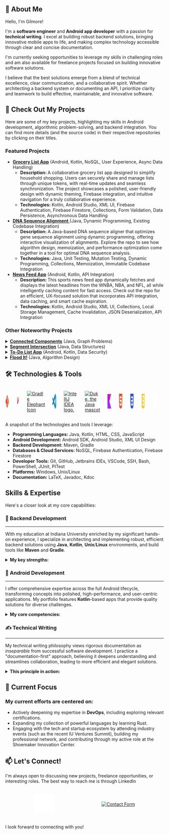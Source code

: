 ## 👋 About Me

Hello, I'm Gilmore! 

I'm a **software engineer** and **Android app developer** with a passion for **technical writing**. I excel at building robust backend solutions, bringing innovative mobile apps to life, and making complex technology accessible through clear and concise documentation.

I'm currently seeking opportunities to leverage my skills in challenging roles and am also available for freelance projects focused on building innovative software solutions.

I believe that the best solutions emerge from a blend of technical excellence, clear communication, and a collaborative spirit. Whether architecting a backend system or documenting an API, I prioritize clarity and teamwork to build effective, maintainable, and innovative software.

## 👀 Check Out My Projects

Here are some of my key projects, highlighting my skills in Android development, algorithmic problem-solving, and backend integration. You can find more details (and the source code) in their respective repositories by clicking on their titles.

### Featured Projects

<ul>
    <li>
        <a href="https://github.com/gilmore-ec/Grocery-List-App"><strong>Grocery List App</strong></a> (Android, Kotlin, NoSQL, User Experience, Async Data Handling)
        <ul>
            <li><strong>Description: </strong>A collaborative grocery list app designed to simplify household shopping. Users can securely share and manage lists through unique tokens, with real-time updates and seamless synchronization. The project showcases a polished, user-friendly design with dynamic theming, Firebase integration, and intuitive navigation for a truly collaborative experience.</li>
            <li><strong>Technologies: </strong>Kotlin, Android Studio, XML UI, Firebase Authentication, Firebase Firestore, Collections, Form Validation, Data Persistence, Asynchronous Data Handling</li>
        </ul>
    </li>
    <li>
        <a href="https://github.com/gilmore-ec/DNA-Sequence-Aligner"><strong>DNA Sequence Alignment</strong> </a> (Java, Dynamic Programming, Existing Codebase Integration)
        <ul>
            <li><strong>Description: </strong>A Java-based DNA sequence aligner that optimizes gene sequence alignment using dynamic programming, offering interactive visualization of alignments. Explore the repo to see how algorithm design, memoization, and performance optimization come together in a tool for optimal DNA sequence analysis.</li>
            <li><strong>Technologies: </strong>Java, Unit Testing, Mutation Testing, Dynamic Programming, Collections, Memoization, Immutable Codebase Integration</li>
        </ul>
    </li>
    <li>
        <a href="https://github.com/gilmore-ec/Newsfeed-App"><strong>News Feed App</strong></a> (Android, Kotlin, API Integration)
        <ul>
            <li><strong>Description: </strong>This sports news feed app dynamically fetches and displays the latest headlines from the WNBA, NBA, and NFL, all while intelligently caching content for fast access. Check out the repo for an efficient, UX-focused solution that incorporates API integration, data caching, and smart cache expiration.</li>
            <li><strong>Technologies: </strong>Kotlin, Android Studio, XML UI, Collections, Local Storage Management, Cache Invalidation, JSON Deserialization, API Integration</li>
        </ul>
    </li>
</ul>

### Other Noteworthy Projects

<details>
    <summary>
        <a href="https://github.com/gilmore-ec/Connected-Components"><strong>Connected Components</strong></a> (Java, Graph Problems)
    </summary>
    <ul>
        <li><strong>Description: </strong>A sophisticated algorithm that identifies and organizes connected components in an undirected graph using a depth-first search approach. This project showcases my ability to reverse-engineer a custom graph interface, integrate third-party code, and apply rigorous test-driven development practices to ensure accuracy and performance.</li>
        <li><strong>Technologies: </strong>Java, Depth-First Search Algorithm, Graph Data Structures, Unit Testing, Mutation Testing, IntelliJ IDEA, Collections, Immutable Codebase Integration</li>
    </ul>
</details>

<details>
    <summary>
        <a href="https://github.com/gilmore-ec/Segment-Intersection"><strong>Segment Intersection</strong></a> (Java, Data Structures)
    </summary>
    <ul>
        <li><strong>Description: </strong>A robust algorithm that detects intersecting line segments in O(n log n) time using a line-sweep method backed by an AVL tree in Java. This project highlights my ability to reverse-engineer complex code, implement efficient data structures, and integrate automated testing into a test-driven development workflow.</li>
        <li><strong>Technologies: </strong>Java, Graph Data Structure, JUnit, PITest, IntelliJ IDEA, Collections, Binary Search Tree Implementation, AVL Tree Implementation, Immutable Code Integration</li>
    </ul>
</details>

<details>
    <summary>
        <a href="https://github.com/gilmore-ec/To-Do-List-App"><strong>To-Do List App</strong></a> (Android, Kotlin, Data Security)
    </summary>
    <ul>
        <li><strong>Description: </strong>An intuitive Android to-do list that keeps your tasks safe in the cloud and always at hand. Dive into the repo to see how seamless navigation and thoughtful lifecycle management come together in a polished, user-focused experience.</li>
        <li><strong>Technologies: </strong>Kotlin, Android Studio, Collections, Firebase Security Rules, State Persistence, Input Validation, Activity Lifecycle Management</li>
    </ul>
</details>

<details>
    <summary>
        <a href="https://github.com/gilmore-ec/Flood-It"><strong>Flood It!</strong></a> (Java, Algorithm Design)
    </summary>
    <ul>
        <li><strong>Description: </strong>Flood It! brings a classic tile-coloring challenge to life with a custom flood-fill algorithm, where strategic moves change the game board's color landscape. Explore the repo to see how efficient graph traversal and recursive logic make this game both fast and fun while sticking to rigorous constraints and optimal performance.</li>
        <li><strong>Technologies: </strong>Java, Unit Testing, Maven, Mutation Testing, Graph Data Structure, Algorithm Analysis, Collections</li>
    </ul>
</details>

## 🛠️ Technologies & Tools

<div style="display: flex; justify-content: center; align-items: center; height: 100px; gap: 24px;">
    <a href="https://git-scm.com/"><img src="./assets/git-logomark-orange.png" alt="Orange Git Logomark" height="48"/></a>
    <a href="https://maven.apache.org/"><img src="./assets/Maven Logo.png" height="48" alt="Apache Maven Feathered V"/></a>
    <a href="https://gradle.org/"><img src="https://gradle.com/wp-content/themes/fuel/assets/img/branding/gradle-elephant-icon-gradient.svg" width="48" alt="Gradle Elephant Icon"/></a>
    <a href="https://code.visualstudio.com/"><img src="./assets/visual-studio-code-icons/vscode.svg" alt="Visual Studio Code" height="48"/></a>
    <a href="https://www.jetbrains.com/"><img src="https://resources.jetbrains.com/storage/products/company/brand/logos/IntelliJ_IDEA_icon.svg" alt="IntelliJ IDEA logo." height="48"/></a>
    <a href="https://www.oracle.com/java/"><img src="https://cr.openjdk.java.net/~jeff/Duke/png/Hips.png" alt="Duke, the Java mascot"  height="48"/></a>
    <a href="https://kotlinlang.org/"><img src="./assets\kotlin_logos\Digital\Mark\Full Color\Kotlin Full Color Logo Mark RGB.svg" alt="Kotlin Logomark" height="46"/></a>
    <a href="https://html.spec.whatwg.org/multipage/"><img src="./assets/HTML5_Badge.svg" alt="HTML5 Logo" height=48/></a>
    <a href="https://www.w3.org/Style/CSS/"><img src="./assets/CSS3_logo.svg" height=48 alt="CSS3 Logo"/></a>
    <a href="https://developer.mozilla.org/en-US/docs/Web/JavaScript"><img src="./assets/Badge_js-strict.png" alt="" height=48/></a>
    <a href="https://github.com/"><img src="./assets/github-mark/github-mark-white.svg" alt="" height=48/></a>
    <a href="https://firebase.google.com/docs"><img src="./assets/firebase-brand-assets/Firebase Logo & Product assets  2/Firebase Logo/Primary Logomark/SVG/Logomark_Full Color.svg" alt="" height=48/></a>
</div>

A snapshot of the technologies and tools I leverage:

* **Programming Languages:** Java, Kotlin, HTML, CSS, JavaScript
* **Android Development:** Android SDK, Android Studio, XML UI Design
* **Backend Development:** Maven, Gradle
* **Databases & Cloud Services:** NoSQL, Firebase Authentication, Firebase Firestore
* **Developer Tools:** Git, GitHub, Jetbrains IDEs, VSCode, SSH, Bash, PowerShell, JUnit, PITest
* **Platforms:** Windows, Unix/Linux
* **Documentation:** LaTeX, Javadoc, Kdoc

## Skills & Expertise

Here's a closer look at my core capabilities:

### 🚀 Backend Development

---

With my education at Indiana University enriched by my significant hands-on experience, I specialize in architecting and implementing robust, efficient backend solutions using **Java**, **Kotlin**, **Unix**/**Linux** environments, and build tools like **Maven** and **Gradle**.


<details>
    <summary>
        <strong>My key strengths:</strong>
    </summary>
    <ul>
        <li>
            Designing and deploying <strong>NoSQL</strong> backends for dynamic Android apps.
        </li>
        <li>
            Focusing on efficient server-side logic and resilient data strategies for scalable systems.
        </li>
        <li>
            Actively advancing my expertise in cloud computing, backend frameworks, and databases.
        </li>
        <p>
            I am driven to engineer impactful backend systems that solve complex challenges.
        </p>
</details>

### 📱 Android Development

---

I offer comprehensive expertise across the full Android lifecycle, transforming concepts into polished, high-performance, and user-centric applications. My portfolio features **Kotlin**-based apps that provide quality solutions for diverse challenges.

<details>
    <summary>
        <strong>My core competencies:</strong>
    </summary>
    <ul>
        <li>
            <strong>Advanced UI/UX:</strong> Crafting intuitive, responsive UIs (<strong>Android SDK</strong>, <strong>XML</strong>, <strong>RecyclerViews</strong>); expertly managing <strong>Activity/Fragment lifecycles</strong> and implementing fluid <strong>event handling</strong>.
        </li>
        <li>
            <strong>Robust Backend & Data Integration:</strong> Seamlessly integrating <strong>Firebase</strong> (Authentication & Firestore) for secure, real-time data persistence; employing <strong>Kotlin Coroutines</strong> for optimal performance.
        </li>
        <li>
            <strong>Excellence & Best Practices:</strong> Architecting clean, maintainable <strong>Kotlin</strong> code; ensuring stability via <strong>Unit Testing</strong> & <strong>debugging</strong>; leveraging <strong>Git</strong> for version control.
        </li>
        <p>
            I thrive on delivering exceptional mobile experiences and quickly integrating new technologies to meet project goals.
        </p>
</details>

### ✍️ Technical Writing

---

My technical writing philosophy views rigorous documentation as *inseparable* from successful software development. I practice a "documentation-first" approach, believing it deepens understanding and streamlines collaboration, leading to more efficient and elegant solutions.
<details>
    <summary>
        <strong>This principle in action:</strong>
    </summary>
    <ul>
        <li>
            Applied meticulous <strong>analysis</strong> to technical specifications and data in the networking technology field.
        </li>
        <li>
            Developed <strong>clear, standardized documentation</strong> to optimize processes in the defense industry.
        </li>
        <li>
            Provided detailed <strong>feedback</strong> and clear <strong>explanations</strong> as an Undergraduate Instructor at Indiana University.
        </li>
        <li>
            Write exceptionally clear, maintainable code with <strong>Javadoc</strong> & <strong>KDoc</strong>, detailing the purpose statements, parameters, returns values, and complexity analyses throughout my projects.
        </li>
    </ul>
    <p>
        My core objective is to <i>demystify complexity</i> and empower understanding. My thoughtful and thorough technical writing effectively boosts team productivity, minimizes stress, and cultivates a more efficient and positive development environment. My aim is to produce materials that not only inform but also enable users and developers to achieve their goals effectively.
    </p>

</details>

## 🌱 Current Focus

### My current efforts are centered on:

* Actively deepening my expertise in **DevOps**, including exploring relevant certifications.
* Expanding my collection of powerful languages by learning Rust.
* Engaging with the tech and startup ecosystem by attending industry events (such as the recent IU Ventures Summit), building my professional network, and contributing through my active role at the Shoemaker Innovation Center.

## 📫 Let's Connect!

I'm always open to discussing new projects, freelance opportunities, or interesting roles. The best way to reach me is through LinkedIn
<div style="display: flex; justify-content: center; align-items: center; height: 100px; gap: 150px;">
<a href="https://www.linkedin.com/in/gilmore-ec"><img src="./assets/linkedin branding/in-logo/InBug-White.png" alt=""  height=60px/></a>
<a href="https://gilmore-elegantcode.com/form.html"><img src="https://img.icons8.com/?size=100&id=59835&format=png&color=ffffff" alt="Contact Form" target="_blank" height=100px/></a>
</div>

I look forward to connecting with you!

